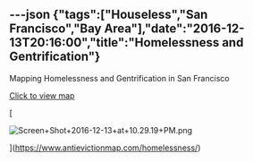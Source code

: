 ---json
{"tags":["Houseless","San Francisco","Bay Area"],"date":"2016-12-13T20:16:00","title":"Homelessness and Gentrification"}
---

Mapping Homelessness and Gentrification in San Francisco

[Click to view map](https://www.antievictionmap.com/homelessness/)

[

![Screen+Shot+2016-12-13+at+10.29.19+PM.png](/assets/uploads/Screen%2BShot%2B2016-12-13%2Bat%2B10.29.19%2BPM.png)

](https://www.antievictionmap.com/homelessness/)